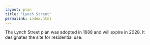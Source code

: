 ```yaml
---
layout: plan
title: "Lynch Street"
permalink: index.html
---
```


The Lynch Street plan was adopted in 1988 and will expire in 2028. It designates the site for residential use.